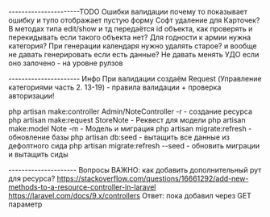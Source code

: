 ----------------------TODO
Ошибки валидации почему то показывает ошибку и тупо отображает пустую форму 
Софт удаление для Карточек?
В методах типа edit/show и тд  передаётся id объекта, как проверять и перекидывать если такого объекта нет?
Для годности к армии нужна категория?
При генерации календаря нужно удалять старое? и вообще не давать генерировать если есть данные?
Не давать менять УДО если оно залочено - на уровне рулзов

---------------------- Инфо
При валидации создаём Request (Управление категориями часть 2. 13-19) - правила валидации + проверка авторизации!

php artisan make:controller Admin/NoteController -r - создание ресурса
php artisan make:request StoreNote - Реквест для модели
php artisan make:model Note -m  - Модель и миграция
php artisan migrate:refresh - обновление базы
php artisan db:seed - вытащить все данные из дефолтного сида
php artisan migrate:refresh --seed - обновить миграции и вытащить сиды

--------------------- Вопросы
ВАЖНО: как добавить дополнительный рут для ресурса? 
    https://stackoverflow.com/questions/16661292/add-new-methods-to-a-resource-controller-in-laravel   
    https://laravel.com/docs/9.x/controllers
Ответ: пока добавил через GET параметр